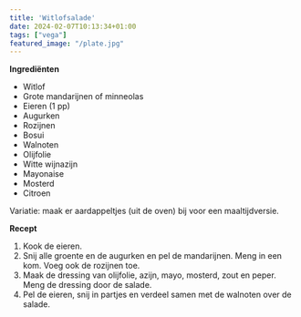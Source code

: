 ```yaml
---
title: 'Witlofsalade'
date: 2024-02-07T10:13:34+01:00
tags: ["vega"]
featured_image: "/plate.jpg"
---
```


**Ingrediënten**
- Witlof 
- Grote mandarijnen of minneolas 
- Eieren (1 pp)
- Augurken 
- Rozijnen 
- Bosui
- Walnoten 
- Olijfolie
- Witte wijnazijn
- Mayonaise
- Mosterd
- Citroen

Variatie: maak er aardappeltjes (uit de oven) bij voor een maaltijdversie.

**Recept**
1. Kook de eieren. 
2. Snij alle groente en de augurken en pel de mandarijnen. Meng in een kom. Voeg ook de rozijnen toe.
3. Maak de dressing van olijfolie, azijn, mayo, mosterd, zout en peper. Meng de dressing door de salade.
4. Pel de eieren, snij in partjes en verdeel samen met de walnoten over de salade.